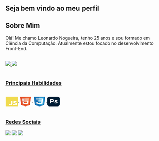 ## Seja bem vindo ao meu perfil 
## Sobre Mim 
Olá! Me chamo Leonardo Nogueira, tenho 25 anos e sou formado em Ciência da Computação. Atualmente estou focado no desenvolvimento Front-End.

<br>
<div>
   <a href="https://github.com/leozjn7">
   <img height="180em" src="https://github-readme-stats.vercel.app/api?username=leozjn7&show_icons=true&theme=tokyonight&include_all_commits=true&count_private=true"/>
   <img height="180em" src="https://github-readme-stats.vercel.app/api/top-langs/?username=leozjn7&layout=compact&langs_count=6&theme=tokyonight"/>
</div>

<br>

### Principais Habilidades  
<div style="display: inline_block"><br>
  <img align="center" alt="Js" height="30" width="40" src="https://raw.githubusercontent.com/devicons/devicon/master/icons/javascript/javascript-plain.svg">
  <img align="center" alt="HTML" height="30" width="40" src="https://raw.githubusercontent.com/devicons/devicon/master/icons/html5/html5-original.svg">
  <img align="center" alt="CSS" height="30" width="40" src="https://raw.githubusercontent.com/devicons/devicon/master/icons/css3/css3-original.svg">
  <img align="center" alt="Photoshop" height="30" width="40" src="https://raw.githubusercontent.com/devicons/devicon/master/icons/photoshop/photoshop-plain.svg">
</div>

<br>

### Redes Sociais  
<div> 
  <a href="https://instagram.com/leozjn7" target="_blank"><img src="https://img.shields.io/badge/-Instagram-%23E4405F?style=for-the-badge&logo=instagram&logoColor=white" target="_blank"></a>
  <a href="mailto:leonogueiralemes@gmail.com"><img src="https://img.shields.io/badge/-Gmail-%23333?style=for-the-badge&logo=gmail&logoColor=white" target="_blank"></a>
  <a href="https://www.linkedin.com/in/leonogueiralemes/" target="_blank"><img src="https://img.shields.io/badge/-LinkedIn-%230077B5?style=for-the-badge&logo=linkedin&logoColor=white" target="_blank"></a>
</div>
